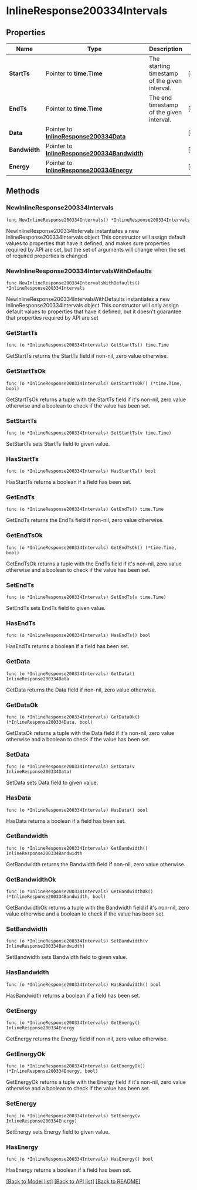 # InlineResponse200334Intervals

## Properties

Name | Type | Description | Notes
------------ | ------------- | ------------- | -------------
**StartTs** | Pointer to **time.Time** | The starting timestamp of the given interval. | [optional] 
**EndTs** | Pointer to **time.Time** | The end timestamp of the given interval. | [optional] 
**Data** | Pointer to [**InlineResponse200334Data**](InlineResponse200334Data.md) |  | [optional] 
**Bandwidth** | Pointer to [**InlineResponse200334Bandwidth**](InlineResponse200334Bandwidth.md) |  | [optional] 
**Energy** | Pointer to [**InlineResponse200334Energy**](InlineResponse200334Energy.md) |  | [optional] 

## Methods

### NewInlineResponse200334Intervals

`func NewInlineResponse200334Intervals() *InlineResponse200334Intervals`

NewInlineResponse200334Intervals instantiates a new InlineResponse200334Intervals object
This constructor will assign default values to properties that have it defined,
and makes sure properties required by API are set, but the set of arguments
will change when the set of required properties is changed

### NewInlineResponse200334IntervalsWithDefaults

`func NewInlineResponse200334IntervalsWithDefaults() *InlineResponse200334Intervals`

NewInlineResponse200334IntervalsWithDefaults instantiates a new InlineResponse200334Intervals object
This constructor will only assign default values to properties that have it defined,
but it doesn't guarantee that properties required by API are set

### GetStartTs

`func (o *InlineResponse200334Intervals) GetStartTs() time.Time`

GetStartTs returns the StartTs field if non-nil, zero value otherwise.

### GetStartTsOk

`func (o *InlineResponse200334Intervals) GetStartTsOk() (*time.Time, bool)`

GetStartTsOk returns a tuple with the StartTs field if it's non-nil, zero value otherwise
and a boolean to check if the value has been set.

### SetStartTs

`func (o *InlineResponse200334Intervals) SetStartTs(v time.Time)`

SetStartTs sets StartTs field to given value.

### HasStartTs

`func (o *InlineResponse200334Intervals) HasStartTs() bool`

HasStartTs returns a boolean if a field has been set.

### GetEndTs

`func (o *InlineResponse200334Intervals) GetEndTs() time.Time`

GetEndTs returns the EndTs field if non-nil, zero value otherwise.

### GetEndTsOk

`func (o *InlineResponse200334Intervals) GetEndTsOk() (*time.Time, bool)`

GetEndTsOk returns a tuple with the EndTs field if it's non-nil, zero value otherwise
and a boolean to check if the value has been set.

### SetEndTs

`func (o *InlineResponse200334Intervals) SetEndTs(v time.Time)`

SetEndTs sets EndTs field to given value.

### HasEndTs

`func (o *InlineResponse200334Intervals) HasEndTs() bool`

HasEndTs returns a boolean if a field has been set.

### GetData

`func (o *InlineResponse200334Intervals) GetData() InlineResponse200334Data`

GetData returns the Data field if non-nil, zero value otherwise.

### GetDataOk

`func (o *InlineResponse200334Intervals) GetDataOk() (*InlineResponse200334Data, bool)`

GetDataOk returns a tuple with the Data field if it's non-nil, zero value otherwise
and a boolean to check if the value has been set.

### SetData

`func (o *InlineResponse200334Intervals) SetData(v InlineResponse200334Data)`

SetData sets Data field to given value.

### HasData

`func (o *InlineResponse200334Intervals) HasData() bool`

HasData returns a boolean if a field has been set.

### GetBandwidth

`func (o *InlineResponse200334Intervals) GetBandwidth() InlineResponse200334Bandwidth`

GetBandwidth returns the Bandwidth field if non-nil, zero value otherwise.

### GetBandwidthOk

`func (o *InlineResponse200334Intervals) GetBandwidthOk() (*InlineResponse200334Bandwidth, bool)`

GetBandwidthOk returns a tuple with the Bandwidth field if it's non-nil, zero value otherwise
and a boolean to check if the value has been set.

### SetBandwidth

`func (o *InlineResponse200334Intervals) SetBandwidth(v InlineResponse200334Bandwidth)`

SetBandwidth sets Bandwidth field to given value.

### HasBandwidth

`func (o *InlineResponse200334Intervals) HasBandwidth() bool`

HasBandwidth returns a boolean if a field has been set.

### GetEnergy

`func (o *InlineResponse200334Intervals) GetEnergy() InlineResponse200334Energy`

GetEnergy returns the Energy field if non-nil, zero value otherwise.

### GetEnergyOk

`func (o *InlineResponse200334Intervals) GetEnergyOk() (*InlineResponse200334Energy, bool)`

GetEnergyOk returns a tuple with the Energy field if it's non-nil, zero value otherwise
and a boolean to check if the value has been set.

### SetEnergy

`func (o *InlineResponse200334Intervals) SetEnergy(v InlineResponse200334Energy)`

SetEnergy sets Energy field to given value.

### HasEnergy

`func (o *InlineResponse200334Intervals) HasEnergy() bool`

HasEnergy returns a boolean if a field has been set.


[[Back to Model list]](../README.md#documentation-for-models) [[Back to API list]](../README.md#documentation-for-api-endpoints) [[Back to README]](../README.md)



